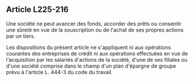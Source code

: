 Article L225-216
----
Une société ne peut avancer des fonds, accorder des prêts ou consentir une
sûreté en vue de la souscription ou de l'achat de ses propres actions par un
tiers.

Les dispositions du présent article ne s'appliquent ni aux opérations courantes
des entreprises de crédit ni aux opérations effectuées en vue de l'acquisition
par les salariés d'actions de la société, d'une de ses filiales ou d'une société
comprise dans le champ d'un plan d'épargne de groupe prévu à l'article L. 444-3
du code du travail.
